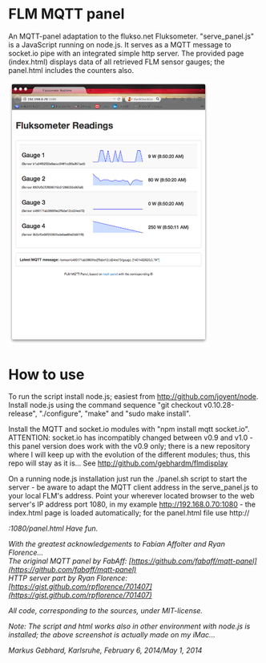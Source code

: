 # FLM MQTT panel
An MQTT-panel adaptation to the flukso.net Fluksometer.
"serve_panel.js" is a JavaScript running on node.js. It serves as
a MQTT message to socket.io pipe with an integrated simple http
server. The provided page (index.html) displays data of all retrieved
FLM sensor gauges; the panel.html includes the counters also.

<img src="FLM_panel.png" width=400px>

# How to use
To run the script install node.js; easiest from http://github.com/joyent/node.
Install node.js using the command sequence
"git checkout v0.10.28-release", "./configure",  "make" and "sudo make install".

Install the MQTT and socket.io modules with "npm install mqtt socket.io".
ATTENTION: socket.io has incompatibly changed between v0.9 and v1.0 - this panel
version does work with the v0.9 only; there is a new repository where I will
keep up with the evolution of the different modules; thus, this repo will stay
as it is... See http://github.com/gebhardm/flmdisplay

On a running node.js installation just run the ./panel.sh script to start
the server - be aware to adapt the MQTT client address in the serve_panel.js
to your local FLM's address.
Point your wherever located browser to the web server's IP address port 1080,
in my example http://192.168.0.70:1080 - the index.html page is loaded
automatically; for the panel.html file use http://<address>:1080/panel.html
Have fun.

With the greatest acknowledgements to Fabian Affolter and Ryan Florence...<br/>
The original MQTT panel by FabAff: [https://github.com/fabaff/mqtt-panel](https://github.com/fabaff/mqtt-panel)<br/>
HTTP server part by Ryan Florence: [https://gist.github.com/rpflorence/701407](https://gist.github.com/rpflorence/701407)<br/>

All code, corresponding to the sources, under MIT-license.

Note: The script and html works also in other environment with node.js is
installed; the above screenshot is actually made on my iMac...

Markus Gebhard, Karlsruhe, February 6, 2014/May 1, 2014
